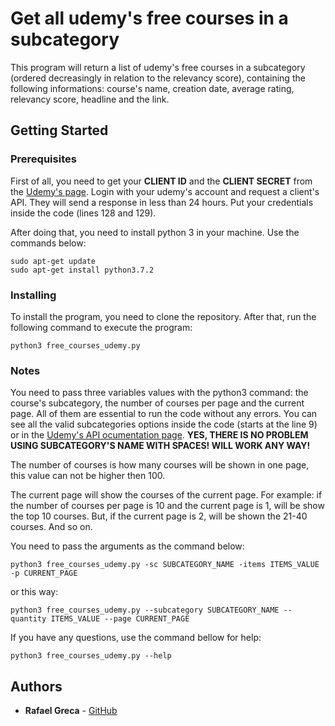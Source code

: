 # Get all udemy's free courses in a subcategory

This program will return a list of udemy's free courses in a subcategory (ordered decreasingly in relation to the relevancy score), containing the following informations: course's name, creation date, average rating, relevancy score, headline and the link.

## Getting Started

### Prerequisites

First of all, you need to get your **CLIENT ID** and the **CLIENT SECRET** from the [Udemy's page](https://www.udemy.com/user/edit-api-clients/). Login with your udemy's account and request a client's API. They will send a response in less than 24 hours. Put your credentials inside the code (lines 128 and 129).

After doing that, you need to install python 3 in your machine. Use the commands below:

```
sudo apt-get update
sudo apt-get install python3.7.2
```

### Installing

To install the program, you need to clone the repository. After that, run the following command to execute the program:

```
python3 free_courses_udemy.py
```

### Notes

You need to pass three variables values with the python3 command: the course's subcategory, the number of courses per page and the current page. All of them are essential to run the code without any errors. You can see all the valid subcategories options inside the code (starts at the line 9) or in the [Udemy's API ocumentation page](https://www.udemy.com/developers/affiliate/models/course-subcategory/). **YES, THERE IS NO PROBLEM USING SUBCATEGORY'S NAME WITH SPACES! WILL WORK ANY WAY!**

The number of courses is how many courses will be shown in one page, this value can not be higher then 100.

The current page will show the courses of the current page. For example: if the number of courses per page is 10 and the current page is 1, will be show the top 10 courses. But, if the current page is 2, will be shown the 21-40 courses. And so on.

You need to pass the arguments as the command below:

```
python3 free_courses_udemy.py -sc SUBCATEGORY_NAME -items ITEMS_VALUE -p CURRENT_PAGE
```

or this way:

```
python3 free_courses_udemy.py --subcategory SUBCATEGORY_NAME --quantity ITEMS_VALUE --page CURRENT_PAGE
```

If you have any questions, use the command bellow for help:

```
python3 free_courses_udemy.py --help
```

## Authors

* **Rafael Greca** - [GitHub](https://github.com/rafaelgreca)